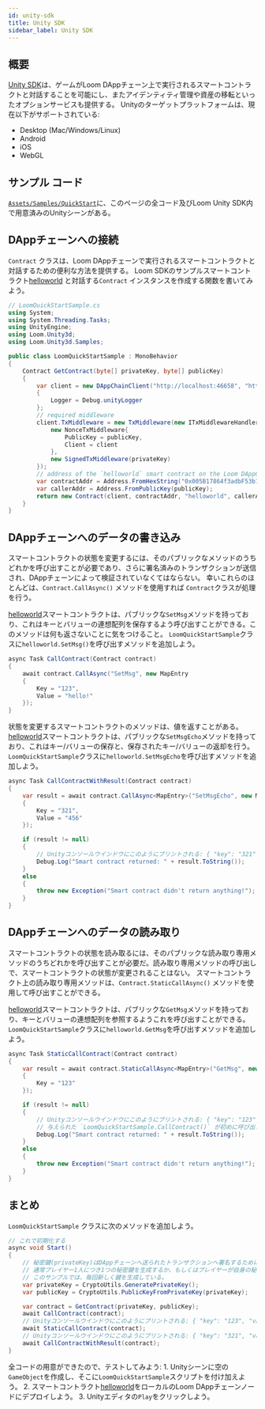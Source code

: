 ```yaml
---
id: unity-sdk
title: Unity SDK
sidebar_label: Unity SDK
---
```

## 概要

[Unity SDK](http://github.com/loomnetwork/unity3d-sdk)は、ゲームがLoom DAppチェーン上で実行されるスマートコントラクトと対話することを可能にし、またアイデンティティ管理や資産の移転といったオプションサービスも提供する。 Unityのターゲットプラットフォームは、現在以下がサポートされている:

- Desktop (Mac/Windows/Linux)
- Android
- iOS
- WebGL

## サンプル コード

[`Assets/Samples/QuickStart`](https://github.com/loomnetwork/unity3d-sdk/tree/master/Assets/Samples/QuickStart)に、このページの全コード及びLoom Unity SDK内で用意済みのUnityシーンがある。

## DAppチェーンへの接続

`Contract` クラスは、Loom DAppチェーンで実行されるスマートコントラクトと対話するための便利な方法を提供する。 Loom SDKのサンプルスマートコントラクト[helloworld](https://github.com/loomnetwork/go-loom/blob/master/examples/plugins/helloworld/helloworld.go) と対話する`Contract` インスタンスを作成する関数を書いてみよう。

```csharp
// LoomQuickStartSample.cs
using System;
using System.Threading.Tasks;
using UnityEngine;
using Loom.Unity3d;
using Loom.Unity3d.Samples;

public class LoomQuickStartSample : MonoBehavior
{
    Contract GetContract(byte[] privateKey, byte[] publicKey)
    {
        var client = new DAppChainClient("http://localhost:46658", "http://localhost:9999")
        {
            Logger = Debug.unityLogger
        };
        // required middleware
        client.TxMiddleware = new TxMiddleware(new ITxMiddlewareHandler[]{
            new NonceTxMiddleware{
                PublicKey = publicKey,
                Client = client
            },
            new SignedTxMiddleware(privateKey)
        });
        // address of the `helloworld` smart contract on the Loom DAppChain
        var contractAddr = Address.FromHexString("0x005B17864f3adbF53b1384F2E6f2120c6652F779");
        var callerAddr = Address.FromPublicKey(publicKey);
        return new Contract(client, contractAddr, "helloworld", callerAddr);
    }
}
```

## DAppチェーンへのデータの書き込み

スマートコントラクトの状態を変更するには、そのパブリックなメソッドのうちどれかを呼び出すことが必要であり、さらに署名済みのトランザクションが送信され、DAppチェーンによって検証されていなくてはならない。 幸いこれらのほとんどは、`Contract.CallAsync()` メソッドを使用すれば `Contract`クラスが処理を行う。

[helloworld](https://github.com/loomnetwork/go-loom/blob/master/examples/plugins/helloworld/helloworld.go)スマートコントラクトは、パブリックな`SetMsg`メソッドを持っており、これはキーとバリューの連想配列を保存するよう呼び出すことができる。このメソッドは何も返さないことに気をつけること。 `LoomQuickStartSample`クラスに`helloworld.SetMsg()`を呼び出すメソッドを追加しよう。

```csharp
async Task CallContract(Contract contract)
{
    await contract.CallAsync("SetMsg", new MapEntry
    {
        Key = "123",
        Value = "hello!"
    });
}
```

状態を変更するスマートコントラクトのメソッドは、値を返すことがある。 [helloworld](https://github.com/loomnetwork/go-loom/blob/master/examples/plugins/helloworld/helloworld.go)スマートコントラクトは、パブリックな`SetMsgEcho`メソッドを持っており、これはキー/バリューの保存と、保存されたキー/バリューの返却を行う。 `LoomQuickStartSample`クラスに`helloworld.SetMsgEcho`を呼び出すメソッドを追加しよう。

```csharp
async Task CallContractWithResult(Contract contract)
{
    var result = await contract.CallAsync<MapEntry>("SetMsgEcho", new MapEntry
    {
        Key = "321",
        Value = "456"
    });

    if (result != null)
    {
        // Unityコンソールウインドウにこのようにプリントされる: { "key": "321", "value": "456" }
        Debug.Log("Smart contract returned: " + result.ToString());
    }
    else
    {
        throw new Exception("Smart contract didn't return anything!");
    }
}
```

## DAppチェーンへのデータの読み取り

スマートコントラクトの状態を読み取るには、そのパブリックな読み取り専用メソッドのうちどれかを呼び出すことが必要だ。読み取り専用メソッドの呼び出しで、スマートコントラクトの状態が変更されることはない。 スマートコントラクト上の読み取り専用メソッドは、`Contract.StaticCallAsync()` メソッドを使用して呼び出すことができる。

[helloworld](https://github.com/loomnetwork/go-loom/blob/master/examples/plugins/helloworld/helloworld.go)スマートコントラクトは、パブリックな`GetMsg`メソッドを持っており、キーとバリューの連想配列を参照するようこれを呼び出すことができる。 `LoomQuickStartSample`クラスに`helloworld.GetMsg`を呼び出すメソッドを追加しよう。

```csharp
async Task StaticCallContract(Contract contract)
{
    var result = await contract.StaticCallAsync<MapEntry>("GetMsg", new MapEntry
    {
        Key = "123"
    });

    if (result != null)
    {
        // Unityコンソールウインドウにこのようにプリントされる: { "key": "123", "value": "hello!" }
        // 与えられた `LoomQuickStartSample.CallContract()` が初めに呼び出される。
        Debug.Log("Smart contract returned: " + result.ToString());
    }
    else
    {
        throw new Exception("Smart contract didn't return anything!");
    }
}
```

## まとめ

`LoomQuickStartSample` クラスに次のメソッドを追加しよう。

```csharp
// これで初期化する
async void Start()
{
    // 秘密鍵(privateKey)はDAppチェーンへ送られたトランザクションへ署名するために使われる。
    // 通常プレイヤー1人につき1つの秘密鍵を生成するか、もしくはプレイヤーが自身の秘密鍵を提供する。
    // このサンプルでは、毎回新しく鍵を生成している。
    var privateKey = CryptoUtils.GeneratePrivateKey();
    var publicKey = CryptoUtils.PublicKeyFromPrivateKey(privateKey);

    var contract = GetContract(privateKey, publicKey);
    await CallContract(contract);
    // Unityコンソールウインドウにこのようにプリントされる: { "key": "123", "value": "hello!" } 
    await StaticCallContract(contract);
    // Unityコンソールウインドウにこのようにプリントされる: { "key": "321", "value": "456" }
    await CallContractWithResult(contract);
}
```

全コードの用意ができたので、テストしてみよう: 1. Unityシーンに空の`GameObject`を作成し、そこに`LoomQuickStartSample`スクリプトを付け加えよう。 2. スマートコントラクト[helloworld](https://github.com/loomnetwork/go-loom/blob/master/examples/plugins/helloworld/helloworld.go)をローカルのLoom DAppチェーンノードにデプロイしよう。 3. Unityエディタの`Play`をクリックしよう。